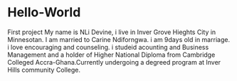 # Hello-World
First project
My name is NLi Devine, i live in Inver Grove Hieghts City in Minnesotan. I am married to Carine Ndiforngwa. i am 9days old in marriage. i love encouraging and counseling. i studeid acounting and Business Management and a holder of Higher National Diploma from Cambridge Colleged Accra-Ghana.Currently undergoing a degreed program at  Inver Hills community College.
